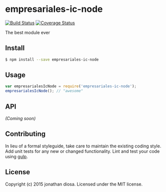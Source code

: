 # empresariales-ic-node 
[![Build Status][travis-image]][travis-url] [![Coverage Status][coveralls-image]][coveralls-url]

The best module ever

## Install

```bash
$ npm install --save empresariales-ic-node
```


## Usage

```javascript
var empresarialesIcNode = require('empresariales-ic-node');
empresarialesIcNode(); // "awesome"
```

## API

_(Coming soon)_


## Contributing

In lieu of a formal styleguide, take care to maintain the existing coding style. Add unit tests for any new or changed functionality. Lint and test your code using [gulp](http://gulpjs.com/).


## License

Copyright (c) 2015 jonathan diosa. Licensed under the MIT license.



[npm-url]: https://npmjs.org/package/empresariales-ic-node
[npm-image]: https://badge.fury.io/js/empresariales-ic-node.svg
[travis-url]: https://travis-ci.org/jadiosa/empresariales-ic-node
[travis-image]: https://travis-ci.org/jadiosa/empresariales-ic-node.svg?branch=master
[daviddm-url]: https://david-dm.org/jadiosa/empresariales-ic-node.svg?theme=shields.io
[daviddm-image]: https://david-dm.org/jadiosa/empresariales-ic-node
[coveralls-url]: https://coveralls.io/r/jadiosa/empresariales-ic-node?branch=master
[coveralls-image]: https://coveralls.io/repos/jadiosa/empresariales-ic-node/badge.png?branch=master
